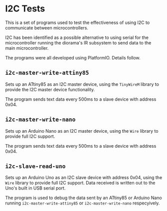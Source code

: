 # I2C Tests

This is a set of programs used to test the effectiveness of using I2C to communicate between microcontrollers.

I2C has been identified as a possible alternative to using serial for the microcontroller running the diorama's IR subsystem to send data to the main microcontroller.

The programs were all developed using PlatformIO. Details follow.

## `i2c-master-write-attiny85`

Sets up an ATtiny85 as an I2C master device, using the `TinyWireM` library to provide the I2C master device functionality.

The program sends text data every 500ms to a slave device with address 0x04.

## `i2c-master-write-nano`

Sets up an Arduino Nano as an I2C master device, using the `Wire` library to provide full I2C support.

The program sends text data every 500ms to a slave device with address 0x04.

## `i2c-slave-read-uno`

Sets up an Arduino Uno as an I2C slave device with address 0x04, using the `Wire` library to provide full I2C support. Data received is written out to the Uno's built in USB serial port.

The program is used to debug the data sent by an ATtiny85 or  Arduino Nano running `i2c-master-write-attiny85` or `i2c-master-write-nano` respecyively.